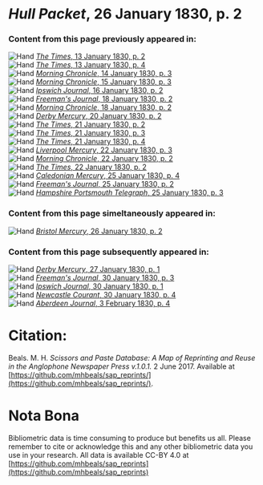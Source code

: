 # *Hull Packet*, 26 January 1830, p. 2  
  
### Content from this page previously appeared in:  
![Hand](http://scissorsandpaste.net/wp-content/uploads/2017/06/smallhandpointer.png) [*The Times*, 13 January 1830, p. 2](https://mhbeals.github.io/sap_html/The-Times/The-Times-13-January-1830-p-2)  
![Hand](http://scissorsandpaste.net/wp-content/uploads/2017/06/smallhandpointer.png) [*The Times*, 13 January 1830, p. 4](https://mhbeals.github.io/sap_html/The-Times/The-Times-13-January-1830-p-4)  
![Hand](http://scissorsandpaste.net/wp-content/uploads/2017/06/smallhandpointer.png) [*Morning Chronicle*, 14 January 1830, p. 3](https://mhbeals.github.io/sap_html/Morning-Chronicle/Morning-Chronicle-14-January-1830-p-3)  
![Hand](http://scissorsandpaste.net/wp-content/uploads/2017/06/smallhandpointer.png) [*Morning Chronicle*, 15 January 1830, p. 3](https://mhbeals.github.io/sap_html/Morning-Chronicle/Morning-Chronicle-15-January-1830-p-3)  
![Hand](http://scissorsandpaste.net/wp-content/uploads/2017/06/smallhandpointer.png) [*Ipswich Journal*, 16 January 1830, p. 2](https://mhbeals.github.io/sap_html/Ipswich-Journal/Ipswich-Journal-16-January-1830-p-2)  
![Hand](http://scissorsandpaste.net/wp-content/uploads/2017/06/smallhandpointer.png) [*Freeman's Journal*, 18 January 1830, p. 2](https://mhbeals.github.io/sap_html/Freeman's-Journal/Freeman's-Journal-18-January-1830-p-2)  
![Hand](http://scissorsandpaste.net/wp-content/uploads/2017/06/smallhandpointer.png) [*Morning Chronicle*, 18 January 1830, p. 2](https://mhbeals.github.io/sap_html/Morning-Chronicle/Morning-Chronicle-18-January-1830-p-2)  
![Hand](http://scissorsandpaste.net/wp-content/uploads/2017/06/smallhandpointer.png) [*Derby Mercury*, 20 January 1830, p. 2](https://mhbeals.github.io/sap_html/Derby-Mercury/Derby-Mercury-20-January-1830-p-2)  
![Hand](http://scissorsandpaste.net/wp-content/uploads/2017/06/smallhandpointer.png) [*The Times*, 21 January 1830, p. 2](https://mhbeals.github.io/sap_html/The-Times/The-Times-21-January-1830-p-2)  
![Hand](http://scissorsandpaste.net/wp-content/uploads/2017/06/smallhandpointer.png) [*The Times*, 21 January 1830, p. 3](https://mhbeals.github.io/sap_html/The-Times/The-Times-21-January-1830-p-3)  
![Hand](http://scissorsandpaste.net/wp-content/uploads/2017/06/smallhandpointer.png) [*The Times*, 21 January 1830, p. 4](https://mhbeals.github.io/sap_html/The-Times/The-Times-21-January-1830-p-4)  
![Hand](http://scissorsandpaste.net/wp-content/uploads/2017/06/smallhandpointer.png) [*Liverpool Mercury*, 22 January 1830, p. 3](https://mhbeals.github.io/sap_html/Liverpool-Mercury/Liverpool-Mercury-22-January-1830-p-3)  
![Hand](http://scissorsandpaste.net/wp-content/uploads/2017/06/smallhandpointer.png) [*Morning Chronicle*, 22 January 1830, p. 2](https://mhbeals.github.io/sap_html/Morning-Chronicle/Morning-Chronicle-22-January-1830-p-2)  
![Hand](http://scissorsandpaste.net/wp-content/uploads/2017/06/smallhandpointer.png) [*The Times*, 22 January 1830, p. 2](https://mhbeals.github.io/sap_html/The-Times/The-Times-22-January-1830-p-2)  
![Hand](http://scissorsandpaste.net/wp-content/uploads/2017/06/smallhandpointer.png) [*Caledonian Mercury*, 25 January 1830, p. 4](https://mhbeals.github.io/sap_html/Caledonian-Mercury/Caledonian-Mercury-25-January-1830-p-4)  
![Hand](http://scissorsandpaste.net/wp-content/uploads/2017/06/smallhandpointer.png) [*Freeman's Journal*, 25 January 1830, p. 2](https://mhbeals.github.io/sap_html/Freeman's-Journal/Freeman's-Journal-25-January-1830-p-2)  
![Hand](http://scissorsandpaste.net/wp-content/uploads/2017/06/smallhandpointer.png) [*Hampshire Portsmouth Telegraph*, 25 January 1830, p. 3](https://mhbeals.github.io/sap_html/Hampshire-Portsmouth-Telegraph/Hampshire-Portsmouth-Telegraph-25-January-1830-p-3)  
  
### Content from this page simeltaneously appeared in:  
![Hand](http://scissorsandpaste.net/wp-content/uploads/2017/06/smallhandpointer.png) [*Bristol Mercury*, 26 January 1830, p. 2](https://mhbeals.github.io/sap_html/Bristol-Mercury/Bristol-Mercury-26-January-1830-p-2)  
  
### Content from this page subsequently appeared in:  
![Hand](http://scissorsandpaste.net/wp-content/uploads/2017/06/smallhandpointer.png) [*Derby Mercury*, 27 January 1830, p. 1](https://mhbeals.github.io/sap_html/Derby-Mercury/Derby-Mercury-27-January-1830-p-1)  
![Hand](http://scissorsandpaste.net/wp-content/uploads/2017/06/smallhandpointer.png) [*Freeman's Journal*, 30 January 1830, p. 3](https://mhbeals.github.io/sap_html/Freeman's-Journal/Freeman's-Journal-30-January-1830-p-3)  
![Hand](http://scissorsandpaste.net/wp-content/uploads/2017/06/smallhandpointer.png) [*Ipswich Journal*, 30 January 1830, p. 1](https://mhbeals.github.io/sap_html/Ipswich-Journal/Ipswich-Journal-30-January-1830-p-1)  
![Hand](http://scissorsandpaste.net/wp-content/uploads/2017/06/smallhandpointer.png) [*Newcastle Courant*, 30 January 1830, p. 4](https://mhbeals.github.io/sap_html/Newcastle-Courant/Newcastle-Courant-30-January-1830-p-4)  
![Hand](http://scissorsandpaste.net/wp-content/uploads/2017/06/smallhandpointer.png) [*Aberdeen Journal*, 3 February 1830, p. 4](https://mhbeals.github.io/sap_html/Aberdeen-Journal/Aberdeen-Journal-3-February-1830-p-4)  


# Citation: 

Beals. M. H. *Scissors and Paste Database: A Map of Reprinting and Reuse in the Anglophone Newspaper Press v.1.0.1.* 2 June 2017. Available at [https://github.com/mhbeals/sap_reprints/](https://github.com/mhbeals/sap_reprints/). 

# Nota Bona

Bibliometric data is time consuming to produce but benefits us all. Please remember to cite or acknowledge this and any other bibliometric data you use in your research. All data is available CC-BY 4.0 at [https://github.com/mhbeals/sap_reprints](https://github.com/mhbeals/sap_reprints)